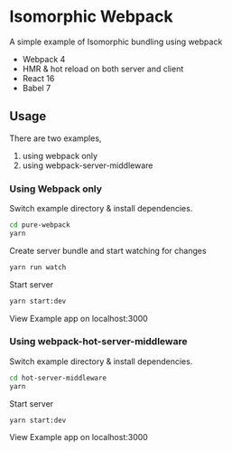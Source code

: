 # Isomorphic Webpack 

A simple example of Isomorphic bundling using webpack

* Webpack 4
* HMR & hot reload on both server and client
* React 16
* Babel 7

## Usage

There are two examples,

1. using webpack only
2. using webpack-server-middleware 
 

### Using Webpack only

Switch example directory & install dependencies.

```sh
cd pure-webpack
yarn
```

Create server bundle and start watching for changes 
```sh
yarn run watch
```

Start server
```sh
yarn start:dev
```

View Example app on localhost:3000

### Using webpack-hot-server-middleware

Switch example directory & install dependencies.

```sh
cd hot-server-middleware
yarn
```

Start server
```sh
yarn start:dev
```

View Example app on localhost:3000
